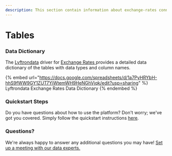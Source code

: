 ```yaml
---
description: This section contain information about exchange-rates connector tables information
---
```


# Tables

### Data Dictionary

The [Lyftrondata](https://www.lyftrondata.com/) driver for [Exchange Rates](https://www.lyftrondata.com/integration/exchange-rates/)[ ](https://www.lyftrondata.com/integration/exchange-rates/)provides a detailed data dictionary of the tables with data types and column names.

{% embed url="https://docs.google.com/spreadsheets/d/1a7PyHRYbH-hhS9fWW9GY1ZUT7YiWtemWH9HeNGhVjqk/edit?usp=sharing" %}
Lyftrondata Exchange Rates Data Dictionary
{% endembed %}

### Quickstart Steps

Do you have questions about how to use the platform? Don't worry; we've got you covered. Simply follow the quickstart instructions [here](../../../../quickstart-steps.md).

### Questions? <a href="#questions" id="questions"></a>

We're always happy to answer any additional questions you may have! [Set up a meeting with our data experts.](https://www.lyftrondata.com/book-a-meeting/)

